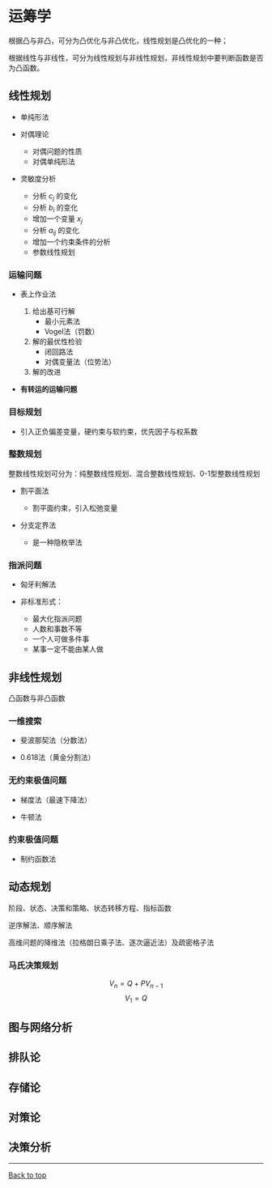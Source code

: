 # 运筹学

根据凸与非凸，可分为凸优化与非凸优化，线性规划是凸优化的一种；

根据线性与非线性，可分为线性规划与非线性规划，非线性规划中要判断函数是否为凸函数。

## 线性规划

- 单纯形法

- 对偶理论
    - 对偶问题的性质
    - 对偶单纯形法

- 灵敏度分析
    - 分析 $c_j$ 的变化
    - 分析 $b_i$ 的变化
    - 增加一个变量 $x_j$
    - 分析 $a_{ij}$ 的变化
    - 增加一个约束条件的分析
    - 参数线性规划

### 运输问题

- 表上作业法
    1. 给出基可行解
        - 最小元素法
        - Vogel法（罚数）
    2. 解的最优性检验
        - 闭回路法
        - 对偶变量法（位势法）
    3. 解的改进

- **有转运的运输问题**


### 目标规划

- 引入正负偏差变量，硬约束与软约束，优先因子与权系数

### 整数规划

整数线性规划可分为：纯整数线性规划、混合整数线性规划、0-1型整数线性规划

- 割平面法
    - 割平面约束，引入松弛变量

- 分支定界法
    - 是一种隐枚举法

### 指派问题

- 匈牙利解法

- 非标准形式：
    - 最大化指派问题
    - 人数和事数不等
    - 一个人可做多件事
    - 某事一定不能由某人做

## 非线性规划

凸函数与非凸函数

### 一维搜索

- 斐波那契法（分数法）

- 0.618法（黄金分割法）

### 无约束极值问题

- 梯度法（最速下降法）

- 牛顿法

### 约束极值问题

- 制约函数法

## 动态规划

阶段、状态、决策和策略、状态转移方程、指标函数

逆序解法、顺序解法

高维问题的降维法（拉格朗日乘子法、逐次逼近法）及疏密格子法

### 马氏决策规划

$$V_n = Q + PV_{n-1}$$
$$V_1 = Q$$

## 图与网络分析

## 排队论

## 存储论

## 对策论

## 决策分析


---

[Back to top](#运筹学)
